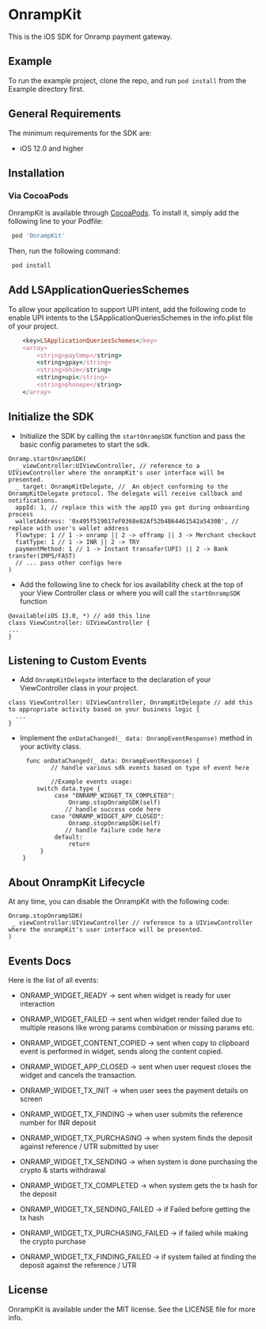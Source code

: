 # OnrampKit

This is the iOS SDK for Onramp payment gateway.

## Example

To run the example project, clone the repo, and run `pod install` from the Example directory first.

## General Requirements

The minimum requirements for the SDK are:

* iOS 12.0 and higher

## Installation

### Via CocoaPods
OnrampKit is available through [CocoaPods](https://cocoapods.org). To install
it, simply add the following line to your Podfile:

```ruby
 pod 'OnrampKit'
```

Then, run the following command:

```ruby
 pod install
```

## Add LSApplicationQueriesSchemes 

To allow your application to support UPI intent, add the following code to enable UPI intents to the LSApplicationQueriesSchemes in the info.plist file of your project.

```ruby
    <key>LSApplicationQueriesSchemes</key>
    <array>
        <string>paytmmp</string>
        <string>gpay</string>
        <string>bhim</string>
        <string>upi</string>
        <string>phonepe</string>
    </array>
```

## Initialize the SDK

* Initialize the SDK by calling the ```startOnrampSDK``` function and pass the basic config parametes to start the sdk.
```
Onramp.startOnrampSDK(
  _ viewController:UIViewController, // reference to a UIViewController where the onrampKit's user interface will be presented.
  _ target: OnrampKitDelegate, //  An object conforming to the OnrampKitDelegate protocol. The delegate will receive callback and notifications.
  appId: 1, // replace this with the appID you got during onboarding process
  walletAddress: '0x495f519017eF0368e82Af52b4B64461542a5430B', // replace with user's wallet address
  flowtype: 1 // 1 -> onramp || 2 -> offramp || 3 -> Merchant checkout
  fiatType: 1 // 1 -> INR || 2 -> TRY
  paymentMethod: 1 // 1 -> Instant transafer(UPI) || 2 -> Bank transfer(IMPS/FAST)
  // ... pass other configs here
)
```

* Add the following line to check for ios availability check at the top of your View Controller class or where you will call the ```startOnrampSDK``` function
```
@available(iOS 13.0, *) // add this line
class ViewController: UIViewController {
...
}
```

## Listening to Custom Events
* Add ```OnrampKitDelegate``` interface to the declaration of your ViewController class in your project.

```
class ViewController: UIViewController, OnrampKitDelegate // add this to appropriate activity based on your business logic {
  ...
} 
```

* Implement the ```onDataChanged(_ data: OnrampEventResponse)``` method in your activity class.

```
     func onDataChanged(_ data: OnrampEventResponse) {
            // handle various sdk events based on type of event here

            //Example events usage:
        switch data.type {
             case "ONRAMP_WIDGET_TX_COMPLETED":
                 Onramp.stopOnrampSDK(self)
                // handle success code here
            case "ONRAMP_WIDGET_APP_CLOSED":
                 Onramp.stopOnrampSDK(self)
                // handle failure code here  
             default:
                 return 
         }
    }
```

## About OnrampKit Lifecycle
At any time, you can disable the OnrampKit with the following code:

```
Onramp.stopOnrampSDK(
 _ viewController:UIViewController // reference to a UIViewController where the onrampKit's user interface will be presented.
)
```

## Events Docs

Here is the list of all events:

* ONRAMP_WIDGET_READY -> sent when widget is ready for user interaction
* ONRAMP_WIDGET_FAILED -> sent when widget render failed due to multiple reasons like wrong params combination or missing params etc.
* ONRAMP_WIDGET_CONTENT_COPIED -> sent when copy to clipboard event is performed in widget, sends along the content copied.

* ONRAMP_WIDGET_APP_CLOSED -> sent when user request closes the widget and cancels the transaction.

* ONRAMP_WIDGET_TX_INIT -> when user sees the payment details on screen
* ONRAMP_WIDGET_TX_FINDING -> when user submits the reference number for INR deposit
* ONRAMP_WIDGET_TX_PURCHASING -> when system finds the deposit against reference / UTR submitted by user
* ONRAMP_WIDGET_TX_SENDING -> when system is done purchasing the crypto & starts withdrawal
* ONRAMP_WIDGET_TX_COMPLETED -> when system gets the tx hash for the deposit
* ONRAMP_WIDGET_TX_SENDING_FAILED -> if Failed before getting the tx hash
* ONRAMP_WIDGET_TX_PURCHASING_FAILED -> if failed while making the crypto purchase
* ONRAMP_WIDGET_TX_FINDING_FAILED -> if system failed at finding the deposit against the reference / UTR

## License

OnrampKit is available under the MIT license. See the LICENSE file for more info.
